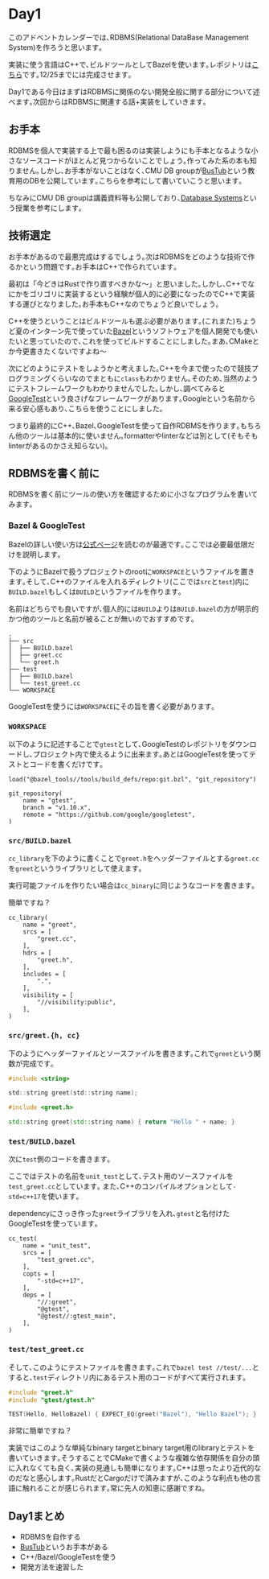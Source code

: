 # Day1

このアドベントカレンダーでは､RDBMS(Relational DataBase Management System)を作ろうと思います｡

実装に使う言語はC++で､ビルドツールとしてBazelを使います｡レポジトリは[こちら](github.com/diohabara/simpleDB)です｡12/25までには完成させます｡

Day1である今日はまずはRDBMSに関係のない開発全般に関する部分について述べます｡次回からはRDBMSに関連する話+実装をしていきます｡

## お手本

RDBMSを個人で実装する上で最も困るのは実装しようにも手本となるような小さなソースコードがほとんど見つからないことでしょう｡作ってみた系の本も知りません｡しかし､お手本がないことはなく､CMU DB groupが[BusTub](https://github.com/cmu-db/bustub/)という教育用のDBを公開しています｡こちらを参考にして書いていこうと思います｡

ちなみにCMU DB groupは講義資料等も公開しており､[Database Systems](https://15445.courses.cs.cmu.edu/fall2020/)という授業を参考にします｡

## 技術選定

お手本があるので最悪完成はするでしょう｡次はRDBMSをどのような技術で作るかという問題です｡お手本はC++で作られています｡

最初は「今どきはRustで作り直すべきかな〜」と思いました｡しかし､C++でなにかをゴリゴリに実装するという経験が個人的に必要になったのでC++で実装する運びとなりました｡お手本もC++なのでちょうど良いでしょう｡

C++を使うということはビルドツールも選ぶ必要があります｡(これまた)ちょうど夏のインターン先で使っていた[Bazel](https://github.com/bazelbuild/bazel)というソフトウェアを個人開発でも使いたいと思っていたので､これを使ってビルドすることにしました｡まあ､CMakeとか今更書きたくないですよね〜

次にどのようにテストをしようかと考えました｡C++を今まで使ったので競技プログラミングくらいなのでまともに`class`もわかりません｡そのため､当然のようにテストフレームワークもわかりませんでした｡しかし､調べてみると[GoogleTest](https://github.com/google/googletest)という良さげなフレームワークがあります｡Googleという名前から来る安心感もあり､こちらを使うことにしました｡

つまり最終的にC++､Bazel､GoogleTestを使って自作RDBMSを作ります｡もちろん他のツールは基本的に使いません｡formatterやlinterなどは別として(そもそもlinterがあるのかさえ知らない)｡

## RDBMSを書く前に

RDBMSを書く前にツールの使い方を確認するために小さなプログラムを書いてみます｡

### Bazel & GoogleTest

Bazelの詳しい使い方は[公式ページ](https://bazel.build/)を読むのが最適です｡ここでは必要最低限だけを説明します｡ 

下のようにBazelで扱うプロジェクトのrootに`WORKSPACE`というファイルを置きます｡そして､C++のファイルを入れるディレクトリ(ここでは`src`と`test`)内に`BUILD.bazel`もしくは`BUILD`というファイルを作ります｡

名前はどちらでも良いですが､個人的には`BUILD`よりは`BUILD.bazel`の方が明示的かつ他のツールと名前が被ることが無いのでおすすめです｡

```shell
.
├── src
│  ├── BUILD.bazel
│  ├── greet.cc
│  └── greet.h
├── test
│  ├── BUILD.bazel
│  └── test_greet.cc
└── WORKSPACE
```

GoogleTestを使うには`WORKSPACE`にその旨を書く必要があります｡

### `WORKSPACE`

以下のように記述することで`gtest`として､GoogleTestのレポジトリをダウンロードし､プロジェクト内で使えるように出来ます｡あとはGoogleTestを使ってテストとコードを書くだけです｡

```starlark
load("@bazel_tools//tools/build_defs/repo:git.bzl", "git_repository")

git_repository(
    name = "gtest",
    branch = "v1.10.x",
    remote = "https://github.com/google/googletest",
)
```

### `src/BUILD.bazel`

`cc_library`を下のように書くことで`greet.h`をヘッダーファイルとする`greet.cc`を`greet`というライブラリとして使えます｡

実行可能ファイルを作りたい場合は`cc_binary`に同じようなコードを書きます｡

簡単ですね？

```starlark
cc_library(
    name = "greet",
    srcs = [
        "greet.cc",
    ],
    hdrs = [
        "greet.h",
    ],
    includes = [
        ".",
    ],
    visibility = [
        "//visibility:public",
    ],
)

```

### `src/greet.{h, cc}`

下のようにヘッダーファイルとソースファイルを書きます｡これで`greet`という関数が完成です｡

```cpp:greet.h
#include <string>

std::string greet(std::string name);
```

```cpp:greet.cc
#include <greet.h>

std::string greet(std::string name) { return "Hello " + name; }
```

### `test/BUILD.bazel`

次に`test`側のコードを書きます｡

ここではテストの名前を`unit_test`として､テスト用のソースファイルを`test_greet.cc`としています｡ また､C++のコンパイルオプションとして`-std=c++17`を使います｡

dependencyにさっき作った`greet`ライブラリを入れ､`gtest`と名付けたGoogleTestを使っています｡

```starlark
cc_test(
    name = "unit_test",
    srcs = [
        "test_greet.cc",
    ],
    copts = [
        "-std=c++17",
    ],
    deps = [
        "//:greet",
        "@gtest",
        "@gtest//:gtest_main",
    ],
)

```

### `test/test_greet.cc`

そして､このようにテストファイルを書きます｡これで`bazel test //test/...`とすると､`test`ディレクトリ内にあるテスト用のコードがすべて実行されます｡

```cpp
#include "greet.h"
#include "gtest/gtest.h"

TEST(Hello, HelloBazel) { EXPECT_EQ(greet("Bazel"), "Hello Bazel"); }
```

非常に簡単ですね？

実装ではこのような単純なbinary targetとbinary target用のlibraryとテストを書いていきます｡そうすることでCMakeで書くような複雑な依存関係を自分の頭に入れなくても良く､実装の見通しも簡単になります｡C++は思ったより近代的なのだなと感心します｡RustだとCargoだけで済みますが､このような利点も他の言語に触れることが感じられます｡常に先人の知恵に感謝ですね｡

## Day1まとめ

- RDBMSを自作する
- [BusTub](https://github.com/cmu-db/bustub/)というお手本がある
- C++/Bazel/GoogleTestを使う
- 開発方法を速習した